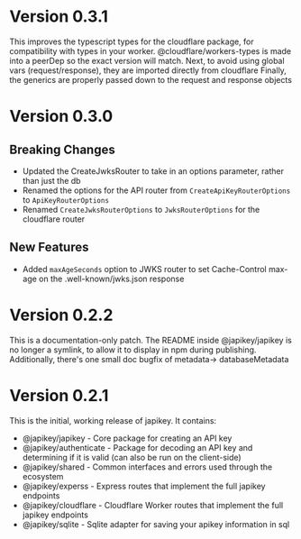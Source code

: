 # Version 0.3.1

This improves the typescript types for the cloudflare package, for compatibility with types in your worker.
@cloudflare/workers-types is made into a peerDep so the exact version will match.
Next, to avoid using global vars (request/response), they are imported directly from cloudflare
Finally, the generics are properly passed down to the request and response objects

# Version 0.3.0

## Breaking Changes

- Updated the CreateJwksRouter to take in an options parameter, rather than just the db
- Renamed the options for the API router from `CreateApiKeyRouterOptions` to `ApiKeyRouterOptions`
- Renamed `CreateJwksRouterOptions` to `JwksRouterOptions` for the cloudflare router

## New Features

- Added `maxAgeSeconds` option to JWKS router to set Cache-Control max-age on the .well-known/jwks.json response

# Version 0.2.2

This is a documentation-only patch. The README inside @japikey/japikey is no longer a symlink, to allow it to display in npm during publishing. Additionally, there's one small doc bugfix of metadata-> databaseMetadata

# Version 0.2.1

This is the initial, working release of japikey. It contains:

- @japikey/japikey - Core package for creating an API key
- @japikey/authenticate - Package for decoding an API key and determining if it is valid (can also be run on the client-side)
- @japikey/shared - Common interfaces and errors used through the ecosystem
- @japikey/experss - Express routes that implement the full japikey endpoints
- @japikey/cloudflare - Cloudflare Worker routes that implement the full japikey endpoints
- @japikey/sqlite - Sqlite adapter for saving your apikey information in sql
